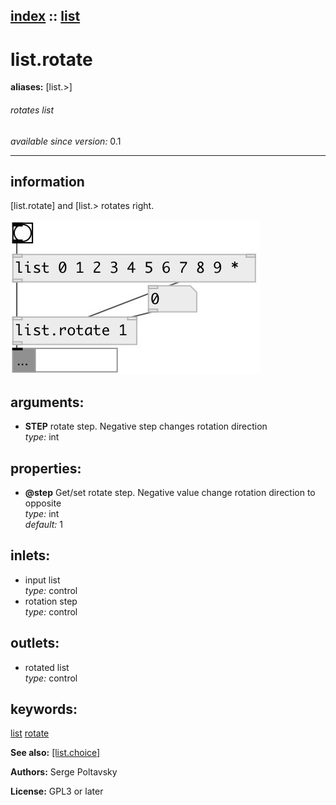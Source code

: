 [index](index.html) :: [list](category_list.html)
---

# list.rotate
**aliases:** [list.&gt;]


###### rotates list

*available since version:* 0.1

---


## information
[list.rotate] and [list.&gt; rotates right.


[![example](../examples/img/list.rotate.jpg)](../examples/pd/list.rotate.pd)



## arguments:

* **STEP**
rotate step. Negative step changes rotation direction<br>
_type:_ int<br>





## properties:

* **@step** 
Get/set rotate step. Negative value change rotation direction to opposite<br>
_type:_ int<br>
_default:_ 1<br>



## inlets:

* input list<br>
_type:_ control
* rotation step<br>
_type:_ control



## outlets:

* rotated list<br>
_type:_ control



## keywords:

[list](keywords/list.html)
[rotate](keywords/rotate.html)



**See also:**
[\[list.choice\]](list.choice.html)




**Authors:** Serge Poltavsky




**License:** GPL3 or later





